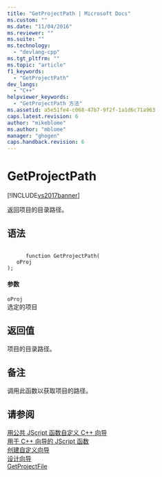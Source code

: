 ```yaml
---
title: "GetProjectPath | Microsoft Docs"
ms.custom: ""
ms.date: "11/04/2016"
ms.reviewer: ""
ms.suite: ""
ms.technology: 
  - "devlang-cpp"
ms.tgt_pltfrm: ""
ms.topic: "article"
f1_keywords: 
  - "GetProjectPath"
dev_langs: 
  - "C++"
helpviewer_keywords: 
  - "GetProjectPath 方法"
ms.assetid: a5e51fe4-c068-47b7-9f2f-1a1d6c71a963
caps.latest.revision: 6
author: "mikeblome"
ms.author: "mblome"
manager: "ghogen"
caps.handback.revision: 6
---
```

# GetProjectPath
[!INCLUDE[vs2017banner](../assembler/inline/includes/vs2017banner.md)]

返回项目的目录路径。  
  
## 语法  
  
```  
  
      function GetProjectPath(   
   oProj    
);  
```  
  
#### 参数  
 `oProj`  
 选定的项目  
  
## 返回值  
 项目的目录路径。  
  
## 备注  
 调用此函数以获取项目的路径。  
  
## 请参阅  
 [用公共 JScript 函数自定义 C\+\+ 向导](../ide/customizing-cpp-wizards-with-common-jscript-functions.md)   
 [用于 C\+\+ 向导的 JScript 函数](../ide/jscript-functions-for-cpp-wizards.md)   
 [创建自定义向导](../ide/creating-a-custom-wizard.md)   
 [设计向导](../ide/designing-a-wizard.md)   
 [GetProjectFile](../ide/getprojectfile.md)